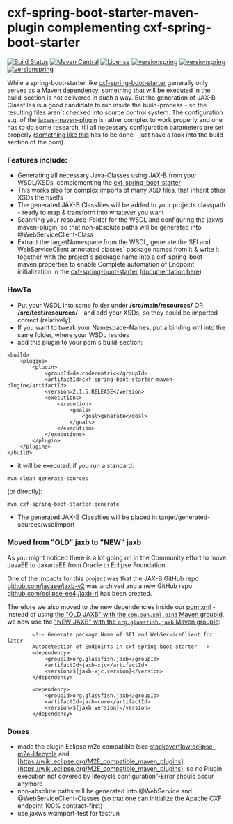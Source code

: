 cxf-spring-boot-starter-maven-plugin complementing cxf-spring-boot-starter
=============================
[![Build Status](https://travis-ci.org/codecentric/cxf-spring-boot-starter-maven-plugin.svg?branch=master)](https://travis-ci.org/codecentric/cxf-spring-boot-starter-maven-plugin)
[![Maven Central](https://maven-badges.herokuapp.com/maven-central/de.codecentric/cxf-spring-boot-starter-maven-plugin/badge.svg)](https://maven-badges.herokuapp.com/maven-central/de.codecentric/cxf-spring-boot-starter-maven-plugin/)
[![License](http://img.shields.io/:license-apache-blue.svg)](http://www.apache.org/licenses/LICENSE-2.0.html)
[![versionspring](https://img.shields.io/badge/jaxb-2.3.0.1-brightgreen.svg)](https://github.com/spring-projects/spring-boot)
[![versionspring](https://img.shields.io/badge/jaxb_xjc-2.3.2-brightgreen.svg)](https://github.com/spring-projects/spring-boot)
[![versionspring](https://img.shields.io/badge/spring-5.1.7_RELEASE-brightgreen.svg)](https://github.com/spring-projects/spring-boot)


While a spring-boot-starter like [cxf-spring-boot-starter] generally only serves as a Maven dependency, something that will be executed in the build-section is not delivered in such a way. But the generation of JAX-B Classfiles is a good candidate to run inside the build-process - so the resulting files aren´t checked into source control system. The configuration e.g. of the [jaxws-maven-plugin] is rather complex to work properly and one has to do some research, till all necessary configuration parameters are set properly ([something like this](https://github.com/jonashackt/soap-spring-boot-cxf/blob/master/pom.xml) has to be done - just have a look into the build section of the pom).

### Features include:

* Generating all necessary Java-Classes using JAX-B from your WSDL/XSDs, complementing the [cxf-spring-boot-starter]
* This works also for complex imports of many XSD files, that inherit other XSDs themselfs
* The generated JAX-B Classfiles will be added to your projects classpath - ready to map & transform into whatever you want
* Scanning your resource-Folder for the WSDL and configuring the jaxws-maven-plugin, so that non-absolute paths will be generated into @WebServiceClient-Class
* Extract the targetNamespace from the WSDL, generate the SEI and WebServiceClient annotated classes´ package names from it & write it together with the project´s package name into a cxf-spring-boot-maven.properties to enable Complete automation of Endpoint initialization in the [cxf-spring-boot-starter](https://github.com/codecentric/cxf-spring-boot-starter) ([documentation here](https://github.com/codecentric/cxf-spring-boot-starter#complete-automation-of-endpoint-initialization))

### HowTo

* Put your WSDL into some folder under __/src/main/resources/__ OR __/src/test/resources/__ - and add your XSDs, so they could be imported correct (relatively)
* If you want to tweak your Namespace-Names, put a binding.xml into the same folder, where your WSDL resides
* add this plugin to your pom´s build-section:

```
<build>
    <plugins>
        <plugin>
            <groupId>de.codecentric</groupId>
            <artifactId>cxf-spring-boot-starter-maven-plugin</artifactId>
            <version>2.1.5.RELEASE</version>
            <executions>
                <execution>
                    <goals>
                        <goal>generate</goal>
                    </goals>
                </execution>
            </executions>
        </plugin>
    </plugins>
</build>
```


* it will be executed, if you run a standard:

```
mvn clean generate-sources
```

(or directly):

```
mvn cxf-spring-boot-starter:generate
```

* The generated JAX-B Classfiles will be placed in target/generated-sources/wsdlimport 


### Moved from "OLD" jaxb to "NEW" jaxb

As you might noticed there is a lot going on in the Community effort to move JavaEE to JakartaEE from Oracle to Eclipse Foundation. 

One of the impacts for this project was that the JAX-B GitHub repo [github.com/javaee/jaxb-v2](https://github.com/javaee/jaxb-v2) was archived and a new GitHub repo [github.com/eclipse-ee4j/jaxb-ri](https://github.com/eclipse-ee4j/jaxb-ri) has been created.

Therefore we also moved to the new dependencies inside our [pom.xml](pom.xml) - instead of using [the "OLD JAXB" with the `com.sun.xml.bind` Maven groupId](https://mvnrepository.com/artifact/com.sun.xml.bind/jaxb-xjc), we now use the ["NEW JAXB" with the `org.glassfish.jaxb` Maven groupId](https://mvnrepository.com/artifact/org.glassfish.jaxb/jaxb-xjc):

```
		<!-- Generate package Name of SEI and WebServiceClient for later
		Autodetection of Endpoints in cxf-spring-boot-starter -->
		<dependency>
			<groupId>org.glassfish.jaxb</groupId>
			<artifactId>jaxb-xjc</artifactId>
			<version>${jaxb-xjc.version}</version>
		</dependency>

		<dependency>
			<groupId>org.glassfish.jaxb</groupId>
			<artifactId>jaxb-core</artifactId>
			<version>${jaxb.version}</version>
		</dependency>
```



### Dones

* made the plugin Eclipse m2e compatible (see [stackoverflow:eclipse-m2e-lifecycle] and [https://wiki.eclipse.org/M2E_compatible_maven_plugins](https://wiki.eclipse.org/M2E_compatible_maven_plugins), so no Plugin execution not covered by lifecycle configuration”-Error should accur anymore
* non-absolute paths will be generated into @WebService and @WebServiceClient-Classes (so that one can initialize the Apache CXF endpoint 100% contract-first)
* use jaxws:wsimport-test for testrun



[cxf-spring-boot-starter]:https://github.com/codecentric/cxf-spring-boot-starter
[jaxws-maven-plugin]:http://www.mojohaus.org/jaxws-maven-plugin/
[mojo-executor]:https://github.com/TimMoore/mojo-executor
[stackoverflow:eclipse-m2e-lifecycle]:http://stackoverflow.com/a/26447353/4964553
[bipro.net]:https://www.bipro.net/